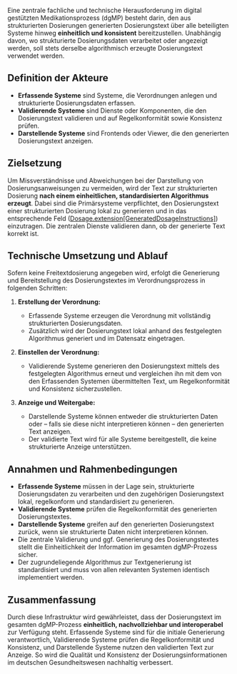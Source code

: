 Eine zentrale fachliche und technische Herausforderung im digital gestützten Medikationsprozess (dgMP) besteht darin, den aus strukturierten Dosierungen generierten Dosierungstext über alle beteiligten Systeme hinweg **einheitlich und konsistent** bereitzustellen. Unabhängig davon, wo strukturierte Dosierungsdaten verarbeitet oder angezeigt werden, soll stets derselbe algorithmisch erzeugte Dosierungstext verwendet werden.

## Definition der Akteure

- **Erfassende Systeme** sind Systeme, die Verordnungen anlegen und strukturierte Dosierungsdaten erfassen.
- **Validierende Systeme** sind Dienste oder Komponenten, die den Dosierungstext validieren und auf Regelkonformität sowie Konsistenz prüfen.
- **Darstellende Systeme** sind Frontends oder Viewer, die den generierten Dosierungstext anzeigen.

## Zielsetzung

Um Missverständnisse und Abweichungen bei der Darstellung von Dosierungsanweisungen zu vermeiden, wird der Text zur strukturierten Dosierung **nach einem einheitlichen, standardisierten Algorithmus erzeugt**. Dabei sind die Primärsysteme verpflichtet, den Dosierungstext einer strukturierten Dosierung lokal zu generieren und in das entsprechende Feld ([Dosage.extension[GeneratedDosageInstructions]](./StructureDefinition-GeneratedDosageInstructions.html)) einzutragen. Die zentralen Dienste validieren dann, ob der generierte Text korrekt ist.

## Technische Umsetzung und Ablauf

Sofern keine Freitextdosierung angegeben wird, erfolgt die Generierung und Bereitstellung des Dosierungstextes im Verordnungsprozess in folgenden Schritten:

1. **Erstellung der Verordnung:**
   - Erfassende Systeme erzeugen die Verordnung mit vollständig strukturierten Dosierungsdaten.
   - Zusätzlich wird der Dosierungstext lokal anhand des festgelegten Algorithmus generiert und im Datensatz eingetragen.

2. **Einstellen der Verordnung:**
   - Validierende Systeme generieren den Dosierungstext mittels des festgelegten Algorithmus erneut und vergleichen ihn mit dem von den Erfassenden Systemen übermittelten Text, um Regelkonformität und Konsistenz sicherzustellen.

3. **Anzeige und Weitergabe:**
   - Darstellende Systeme können entweder die strukturierten Daten oder – falls sie diese nicht interpretieren können – den generierten Text anzeigen.
   - Der validierte Text wird für alle Systeme bereitgestellt, die keine strukturierte Anzeige unterstützen.

## Annahmen und Rahmenbedingungen

- **Erfassende Systeme** müssen in der Lage sein, strukturierte Dosierungsdaten zu verarbeiten und den zugehörigen Dosierungstext lokal, regelkonform und standardisiert zu generieren.
- **Validierende Systeme** prüfen die Regelkonformität des generierten Dosierungstextes.
- **Darstellende Systeme** greifen auf den generierten Dosierungstext zurück, wenn sie strukturierte Daten nicht interpretieren können.
- Die zentrale Validierung und ggf. Generierung des Dosierungstextes stellt die Einheitlichkeit der Information im gesamten dgMP-Prozess sicher.
- Der zugrundeliegende Algorithmus zur Textgenerierung ist standardisiert und muss von allen relevanten Systemen identisch implementiert werden.

## Zusammenfassung

Durch diese Infrastruktur wird gewährleistet, dass der Dosierungstext im gesamten dgMP-Prozess **einheitlich, nachvollziehbar und interoperabel** zur Verfügung steht. Erfassende Systeme sind für die initiale Generierung verantwortlich, Validierende Systeme prüfen die Regelkonformität und Konsistenz, und Darstellende Systeme nutzen den validierten Text zur Anzeige. So wird die Qualität und Konsistenz der Dosierungsinformationen im deutschen Gesundheitswesen nachhaltig verbessert.